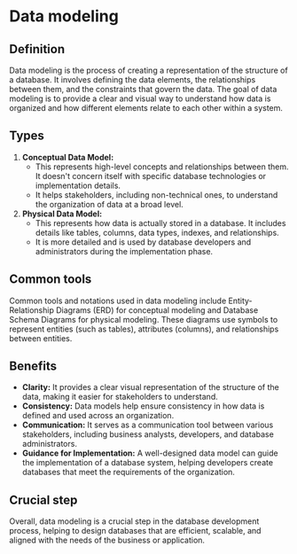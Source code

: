 # Data modeling

## Definition

Data modeling is the process of creating a representation of the structure of a database. It involves defining the data elements, the relationships between them, and the constraints that govern the data. The goal of data modeling is to provide a clear and visual way to understand how data is organized and how different elements relate to each other within a system.

## Types

1. **Conceptual Data Model:**
   - This represents high-level concepts and relationships between them. It doesn't concern itself with specific database technologies or implementation details.
   - It helps stakeholders, including non-technical ones, to understand the organization of data at a broad level.
2. **Physical Data Model:**
   - This represents how data is actually stored in a database. It includes details like tables, columns, data types, indexes, and relationships.
   - It is more detailed and is used by database developers and administrators during the implementation phase.

## Common tools

Common tools and notations used in data modeling include Entity-Relationship Diagrams (ERD) for conceptual modeling and Database Schema Diagrams for physical modeling. These diagrams use symbols to represent entities (such as tables), attributes (columns), and relationships between entities.

## Benefits

- **Clarity:** It provides a clear visual representation of the structure of the data, making it easier for stakeholders to understand.
- **Consistency:** Data models help ensure consistency in how data is defined and used across an organization.
- **Communication:** It serves as a communication tool between various stakeholders, including business analysts, developers, and database administrators.
- **Guidance for Implementation:** A well-designed data model can guide the implementation of a database system, helping developers create databases that meet the requirements of the organization.

## Crucial step

Overall, data modeling is a crucial step in the database development process, helping to design databases that are efficient, scalable, and aligned with the needs of the business or application.
